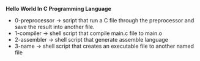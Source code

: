 **Hello World In C Programming Language**
- 0-preprocessor -> script that run a C file through the preprocessor and save the result into another file.
- 1-compiler -> shell script that compile main.c file to main.o
- 2-assembler -> shell script that generate assemble language
- 3-name -> shell script that creates an executable file to another named file
